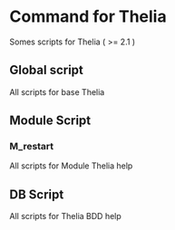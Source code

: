 # Command for Thelia

Somes scripts for Thelia ( >= 2.1 )

## Global script

All scripts for base Thelia 

## Module Script

### M_restart

All scripts for Module Thelia help

## DB Script

All scripts for Thelia BDD help

